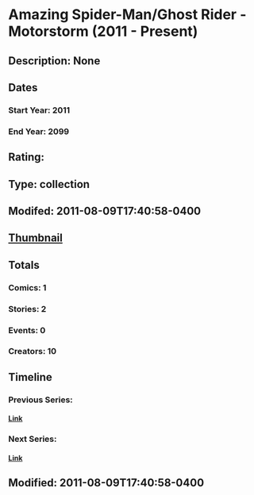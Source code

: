 # Amazing Spider-Man/Ghost Rider - Motorstorm (2011 - Present)
## Description: None
## Dates
### Start Year: 2011
### End Year: 2099
## Rating: 
## Type: collection
## Modifed: 2011-08-09T17:40:58-0400
## [Thumbnail](http://i.annihil.us/u/prod/marvel/i/mg/b/40/image_not_available.jpg)
## Totals
### Comics: 1
### Stories: 2
### Events: 0
### Creators: 10
## Timeline
### Previous Series: 
#### [Link]()
### Next Series: 
#### [Link]()
## Modified: 2011-08-09T17:40:58-0400